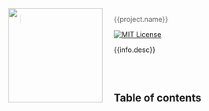 <img src="{{project.logo}}" align="left" width="192px" height="192px"/>
<img align="left" width="0" height="192px" hspace="10"/>

> {{project.name}}

[![MIT License](https://img.shields.io/badge/license-MIT-007EC7.svg?style=flat-square)](/LICENSE)

{{info.desc}}

<br><br>

## Table of contents
